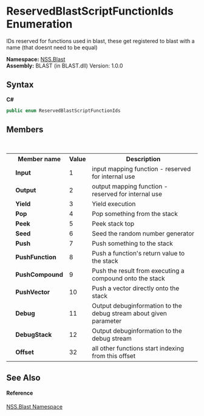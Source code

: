 # ReservedBlastScriptFunctionIds Enumeration
 

IDs reserved for functions used in blast, these get registered to blast with a name (that doesnt need to be equal)

**Namespace:**&nbsp;<a href="N_NSS_Blast">NSS.Blast</a><br />**Assembly:**&nbsp;BLAST (in BLAST.dll) Version: 1.0.0

## Syntax

**C#**<br />
``` C#
public enum ReservedBlastScriptFunctionIds
```


## Members
&nbsp;<table><tr><th></th><th>Member name</th><th>Value</th><th>Description</th></tr><tr><td /><td target="F:NSS.Blast.ReservedBlastScriptFunctionIds.Input">**Input**</td><td>1</td><td>input mapping function - reserved for internal use</td></tr><tr><td /><td target="F:NSS.Blast.ReservedBlastScriptFunctionIds.Output">**Output**</td><td>2</td><td>output mapping function - reserved for internal use</td></tr><tr><td /><td target="F:NSS.Blast.ReservedBlastScriptFunctionIds.Yield">**Yield**</td><td>3</td><td>Yield execution</td></tr><tr><td /><td target="F:NSS.Blast.ReservedBlastScriptFunctionIds.Pop">**Pop**</td><td>4</td><td>Pop something from the stack</td></tr><tr><td /><td target="F:NSS.Blast.ReservedBlastScriptFunctionIds.Peek">**Peek**</td><td>5</td><td>Peek stack top</td></tr><tr><td /><td target="F:NSS.Blast.ReservedBlastScriptFunctionIds.Seed">**Seed**</td><td>6</td><td>Seed the random number generator</td></tr><tr><td /><td target="F:NSS.Blast.ReservedBlastScriptFunctionIds.Push">**Push**</td><td>7</td><td>Push something to the stack</td></tr><tr><td /><td target="F:NSS.Blast.ReservedBlastScriptFunctionIds.PushFunction">**PushFunction**</td><td>8</td><td>Push a function's return value to the stack</td></tr><tr><td /><td target="F:NSS.Blast.ReservedBlastScriptFunctionIds.PushCompound">**PushCompound**</td><td>9</td><td>Push the result from executing a compound onto the stack</td></tr><tr><td /><td target="F:NSS.Blast.ReservedBlastScriptFunctionIds.PushVector">**PushVector**</td><td>10</td><td>Push a vector directly onto the stack</td></tr><tr><td /><td target="F:NSS.Blast.ReservedBlastScriptFunctionIds.Debug">**Debug**</td><td>11</td><td>Output debuginformation to the debug stream about given parameter</td></tr><tr><td /><td target="F:NSS.Blast.ReservedBlastScriptFunctionIds.DebugStack">**DebugStack**</td><td>12</td><td>Output debuginformation to the debug stream</td></tr><tr><td /><td target="F:NSS.Blast.ReservedBlastScriptFunctionIds.Offset">**Offset**</td><td>32</td><td>all other functions start indexing from this offset</td></tr></table>

## See Also


#### Reference
<a href="N_NSS_Blast">NSS.Blast Namespace</a><br />